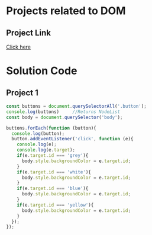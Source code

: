 # Projects related to DOM

## Project Link
[Click here](https://stackblitz.com/edit/dom-project-chaiaurcode?file=index.html)

# Solution Code

## Project 1

```javascript
const buttons = document.querySelectorAll('.button');
console.log(buttons)     //Returns NodeList
const body = document.querySelector('body');

buttons.forEach(function (button){
  console.log(button);
  button.addEventListener('click', function (e){
    console.log(e);
    console.log(e.target);
    if(e.target.id === 'grey'){
      body.style.backgroundColor = e.target.id;
    }
    if(e.target.id === 'white'){
      body.style.backgroundColor = e.target.id;
    }
    if(e.target.id === 'blue'){
      body.style.backgroundColor = e.target.id;
    }
    if(e.target.id === 'yellow'){
      body.style.backgroundColor = e.target.id;
    }
  });
});
```